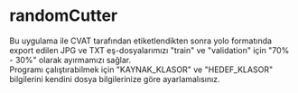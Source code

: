 # randomCutter
Bu uygulama ile CVAT tarafından etiketlendikten sonra yolo formatında export edilen JPG ve TXT eş-dosyalarımızı "train" ve "validation" için "70% - 30%" olarak ayırmamızı sağlar. <br>
Programı çalıştırabilmek için "KAYNAK_KLASOR" ve "HEDEF_KLASOR" bilgilerini kendini dosya bilgilerinize göre ayarlamalısınız.
